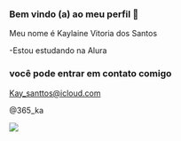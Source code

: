 ### Bem vindo (a) ao meu perfil 💙

Meu nome é Kaylaine Vitoria dos Santos

-Estou estudando na Alura

### você pode entrar em contato comigo
Kay_santtos@icloud.com

@365_ka

![](https://media1.tenor.com/m/crgtZG8koeIAAAAC/peter-parker.gif)
